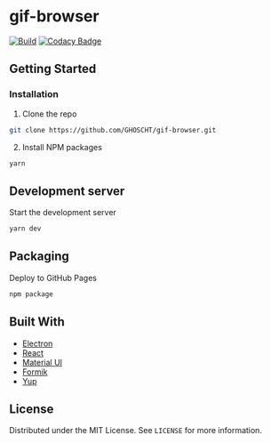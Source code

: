 # gif-browser

[![Build](https://github.com/GHOSCHT/gif-viewer/workflows/Build/badge.svg)](https://github.com/GHOSCHT/gif-viewer/actions?query=workflow%3ABuild)
[![Codacy Badge](https://app.codacy.com/project/badge/Grade/c2a6bc2d11984346a1444c98074da658)](https://www.codacy.com/manual/GHOSCHT/gif-browser?utm_source=github.com&amp;utm_medium=referral&amp;utm_content=GHOSCHT/gif-browser&amp;utm_campaign=Badge_Grade)


## Getting Started

### Installation

1.  Clone the repo

```sh
git clone https://github.com/GHOSCHT/gif-browser.git
```

2.  Install NPM packages

```sh
yarn
```

## Development server

Start the development server

```sh
yarn dev
```

## Packaging

Deploy to GitHub Pages

```sh
npm package
```

## Built With

-   [Electron](https://www.electronjs.org/)
-   [React](https://reactjs.org/)
-   [Material UI](https://material-ui.com/)
-   [Formik](https://jaredpalmer.com/formik/)
-   [Yup](https://github.com/jquense/yup)

## License

Distributed under the MIT License. See `LICENSE` for more information.
